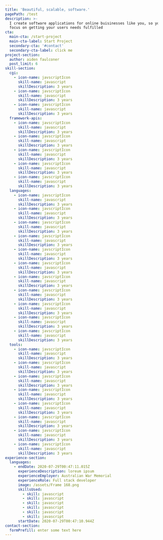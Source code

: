```yaml
---
title: 'Beautiful, scalable, software.'
pagePath: /test
description: >-
  I create software applications for online buisinesses like you, so you can
  focus on getting your users needs fulfilled
cta:
  main-cta: /start-project
  main-cta-label: Start Project
  secondary-cta: '#contact'
  secondary-cta-label: click me
project-section:
  author: aiden faulconer
  post_limit: 6
skill-section:
  cgi:
    - icon-name: javscriptIcon
      skill-name: javascript
      skillDescription: 3 years
    - icon-name: javscriptIcon
      skill-name: javascript
      skillDescription: 3 years
    - icon-name: javscriptIcon
      skill-name: javascript
      skillDescription: 3 years
  framework-apis:
    - icon-name: javscriptIcon
      skill-name: javascript
      skillDescription: 3 years
    - icon-name: javscriptIcon
      skill-name: javascript
      skillDescription: 3 years
    - icon-name: javscriptIcon
      skill-name: javascript
      skillDescription: 3 years
    - icon-name: javscriptIcon
      skill-name: javascript
      skillDescription: 3 years
    - icon-name: javscriptIcon
      skill-name: javascript
      skillDescription: 3 years
  languages:
    - icon-name: javscriptIcon
      skill-name: javascript
      skillDescription: 3 years
    - icon-name: javscriptIcon
      skill-name: javascript
      skillDescription: 3 years
    - icon-name: javscriptIcon
      skill-name: javascript
      skillDescription: 3 years
    - icon-name: javscriptIcon
      skill-name: javascript
      skillDescription: 3 years
    - icon-name: javscriptIcon
      skill-name: javascript
      skillDescription: 3 years
    - icon-name: javscriptIcon
      skill-name: javascript
      skillDescription: 3 years
    - icon-name: javscriptIcon
      skill-name: javascript
      skillDescription: 3 years
    - icon-name: javscriptIcon
      skill-name: javascript
      skillDescription: 3 years
    - icon-name: javscriptIcon
      skill-name: javascript
      skillDescription: 3 years
    - icon-name: javscriptIcon
      skill-name: javascript
      skillDescription: 3 years
    - icon-name: javscriptIcon
      skill-name: javascript
      skillDescription: 3 years
  tools:
    - icon-name: javscriptIcon
      skill-name: javascript
      skillDescription: 3 years
    - icon-name: javscriptIcon
      skill-name: javascript
      skillDescription: 3 years
    - icon-name: javscriptIcon
      skill-name: javascript
      skillDescription: 3 years
    - icon-name: javscriptIcon
      skill-name: javascript
      skillDescription: 3 years
    - icon-name: javscriptIcon
      skill-name: javascript
      skillDescription: 3 years
    - icon-name: javscriptIcon
      skill-name: javascript
      skillDescription: 3 years
    - icon-name: javscriptIcon
      skill-name: javascript
      skillDescription: 3 years
    - icon-name: javscriptIcon
      skill-name: javascript
      skillDescription: 3 years
experience-section:
  languages:
    - endDate: 2020-07-29T00:47:11.015Z
      experienceDescription: loreum ipsum
      experienceEmployer: Australian War Memorial
      experienceRole: Full stack developer
      image: /assets/Frame 168.png
      skillsUsed:
        - skill: javascript
        - skill: javascript
        - skill: javascript
        - skill: javascript
        - skill: javascript
        - skill: javascript
      startDate: 2020-07-29T00:47:10.944Z
contact-section:
  formPrefill: enter some text here
---
```


